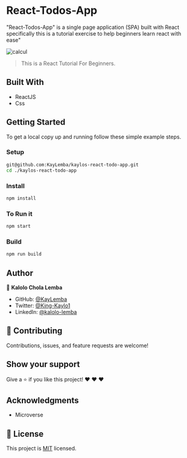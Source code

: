 # React-Todos-App

"React-Todos-App" is a single page application (SPA) built with React specifically this is a tutorial exercise to help beginners learn react with ease"

![calcul](https://user-images.githubusercontent.com/57562869/128854718-9eef3b78-0226-4c17-a049-bcdc487c4d91.png)


> This is a React Tutorial For Beginners.


## Built With

- ReactJS
- Css


## Getting Started

To get a local copy up and running follow these simple example steps.

### Setup

```bash
git@github.com:KayLemba/kaylos-react-todo-app.git
cd ./kaylos-react-todo-app
```

### Install

```bash
npm install
```

### To Run it

```bash
npm start
```

### Build

```bash
npm run build
```
## Author
👤 **Kalolo Chola Lemba**
- GitHub: [@KayLemba](https://github.com/KayLemba)
- Twitter: [@King-Kaylo1](https://twitter.com/King_Kaylo1) 
- LinkedIn: [@kalolo-lemba](https://www.linkedin.com/in/https://www.linkedin.com/in/kalolo-lemba-41a8339a/-41a8339a/)

## 🤝 Contributing

Contributions, issues, and feature requests are welcome!

## Show your support

Give a ⭐️ if you like this project! ❤️ ❤️ ❤️ 

## Acknowledgments

- Microverse

## 📝 License

This project is [MIT](./MIT.md) licensed.